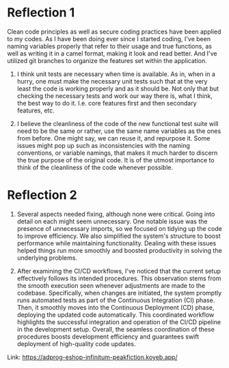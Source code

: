 # Reflection 1

Clean code principles as well as secure coding practices have been applied to my codes. As I have been doing ever since I started coding, I've been naming variables properly that refer to their usage and true functions, as well as writing it in a camel format, making it look and read better. And I've utilized git branches to organize the features set within the application.

1. I think unit tests are necessary when time is available. As in, when in a hurry, one must make the necessary unit tests such that at the very least the code is working properly and as it should be. Not only that but checking the necessary tests and work our way there is, what I think, the best way to do it. I.e. core features first and then secondary features, etc.

2. I believe the cleanliness of the code of the new functional test suite will need to be the same or rather, use the same name variables as the ones from before. One might say, we can reuse it, and repurpose it. Some issues might pop up such as inconsistencies with the naming conventions, or variable namings, that makes it much harder to discern the true purpose of the original code. It is of the utmost importance to think of the cleanliness of the code whenever possible.

# Reflection 2
1. Several aspects needed fixing, although none were critical. Going into detail on each might seem unnecessary. One notable issue was the presence of unnecessary imports, so we focused on tidying up the code to improve efficiency. We also simplified the system's structure to boost performance while maintaining functionality. Dealing with these issues helped things run more smoothly and boosted productivity in solving the underlying problems.

2. After examining the CI/CD workflows, I've noticed that the current setup effectively follows its intended procedures. This observation stems from the smooth execution seen whenever adjustments are made to the codebase. Specifically, when changes are initiated, the system promptly runs automated tests as part of the Continuous Integration (CI) phase. Then, it smoothly moves into the Continuous Deployment (CD) phase, deploying the updated code automatically. This coordinated workflow highlights the successful integration and operation of the CI/CD pipeline in the development setup. Overall, the seamless coordination of these procedures boosts development efficiency and guarantees swift deployment of high-quality code updates.

Link: https://adprog-eshop-infinitum-peakfiction.koyeb.app/
